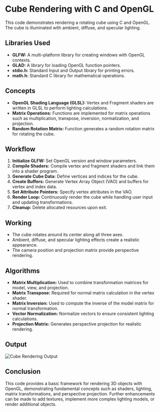 # Cube Rendering with C and OpenGL

This code demonstrates rendering a rotating cube using C and OpenGL. The cube is illuminated with ambient, diffuse, and specular lighting.

## Libraries Used

- **GLFW:** A multi-platform library for creating windows with OpenGL contexts.
- **GLAD:** A library for loading OpenGL function pointers.
- **stdio.h:** Standard Input and Output library for printing errors.
- **math.h:** Standard C library for mathematical operations.

## Concepts

- **OpenGL Shading Language (GLSL):** Vertex and Fragment shaders are written in GLSL to perform lighting calculations.
- **Matrix Operations:** Functions are implemented for matrix operations such as multiplication, transpose, inversion, normalization, and projection.
- **Random Rotation Matrix:** Function generates a random rotation matrix for rotating the cube.

## Workflow

1. **Initialize GLFW:** Set OpenGL version and window parameters.
2. **Compile Shaders:** Compile vertex and fragment shaders and link them into a shader program.
3. **Generate Cube Data:** Define vertices and indices for the cube.
4. **Create Buffers:** Generate Vertex Array Object (VAO) and buffers for vertex and index data.
5. **Set Attribute Pointers:** Specify vertex attributes in the VAO.
6. **Render Loop:** Continuously render the cube while handling user input and updating transformations.
7. **Cleanup:** Delete allocated resources upon exit.

## Working

- The cube rotates around its center along all three axes.
- Ambient, diffuse, and specular lighting effects create a realistic appearance.
- The camera position and projection matrix provide perspective rendering.

## Algorithms

- **Matrix Multiplication:** Used to combine transformation matrices for model, view, and projection.
- **Matrix Transpose:** Required for normal matrix calculation in the vertex shader.
- **Matrix Inversion:** Used to compute the inverse of the model matrix for normal transformation.
- **Vector Normalization:** Normalize vectors to ensure consistent lighting calculations.
- **Projection Matrix:** Generates perspective projection for realistic rendering.

## Output

![Cube Rendering Output](https://github.com/Amon20044/3D_Renderer_Engine/assets/111745899/2cb6f09f-99de-475a-a672-563b98fdf515)

## Conclusion

This code provides a basic framework for rendering 3D objects with OpenGL, demonstrating fundamental concepts such as shaders, lighting, matrix transformations, and perspective projection. Further enhancements can be made to add textures, implement more complex lighting models, or render additional objects.

